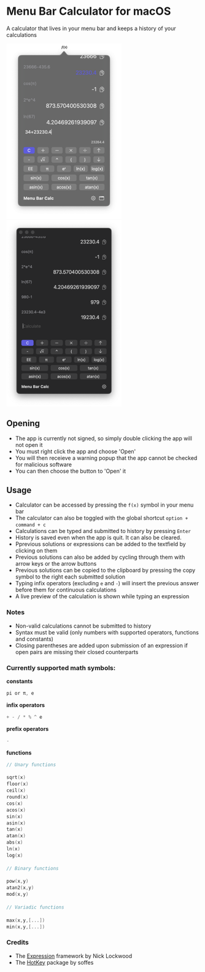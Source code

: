 # Menu Bar Calculator for macOS

A calculator that lives in your menu bar and keeps a history of your calculations

<p float="left">
  <img src="media/screenshot.png" alt="Calculator in the menu bar!" style="width: 300px">
  <img src="media/screenshot_window.png" alt="Calculator window" style="width: 300px">
</p>

## Opening
- The app is currently not signed, so simply double clicking the app will not open it
- You must right click the app and choose 'Open'
- You will then receieve a warning popup that the app cannot be checked for malicious software
- You can then choose the button to 'Open' it

## Usage
- Calculator can be accessed by pressing the `f(x)` symbol in your menu bar
- The calculator can also be toggled with the global shortcut `option + command + c`
- Calculations can be typed and submitted to history by pressing `Enter`
- History is saved even when the app is quit. It can also be cleared.
- Pprevious solutions or expressions can be added to the textfield by clicking on them
- Previous solutions can also be added by cycling through them with arrow keys or the arrow buttons
- Previous solutions can be copied to the clipboard by pressing the copy symbol to the right each submitted solution
- Typing infix operators (excluding `e` and `-`) will insert the previous answer before them for continuous calculations
- A live preview of the calculation is shown while typing an expression

### Notes
- Non-valid calculations cannot be submitted to history
- Syntax must be valid (only numbers with supported operators, functions and constants)
- Closing parentheses are added upon submission of an expression if open pairs are missing their closed counterparts

### Currently supported math symbols:

**constants**

```swift
pi or π, e
```

**infix operators**

```swift
+ - / * % ^ e
```

**prefix operators**

```swift
-
```

**functions**

```swift
// Unary functions

sqrt(x)
floor(x)
ceil(x)
round(x)
cos(x)
acos(x)
sin(x)
asin(x)
tan(x)
atan(x)
abs(x)
ln(x)
log(x)

// Binary functions

pow(x,y)
atan2(x,y)
mod(x,y)

// Variadic functions

max(x,y,[...])
min(x,y,[...])
```

### Credits
- The [Expression](https://github.com/nicklockwood/Expression#math-symbols) framework by Nick Lockwood
- The [HotKey](https://github.com/soffes/HotKey) package by soffes


